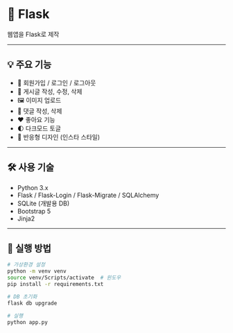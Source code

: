# 🐍 Flask 

웹앱을 Flask로 제작

---

## 💡 주요 기능

- 🔐 회원가입 / 로그인 / 로그아웃
- 📝 게시글 작성, 수정, 삭제
- 🖼️ 이미지 업로드
- 💬 댓글 작성, 삭제
- ❤️ 좋아요 기능
- 🌓 다크모드 토글
- 📱 반응형 디자인 (인스타 스타일)

---

## 🛠 사용 기술

- Python 3.x
- Flask / Flask-Login / Flask-Migrate / SQLAlchemy
- SQLite (개발용 DB)
- Bootstrap 5
- Jinja2

---

## 🚀 실행 방법

```bash
# 가상환경 설정
python -m venv venv
source venv/Scripts/activate  # 윈도우
pip install -r requirements.txt

# DB 초기화
flask db upgrade

# 실행
python app.py
